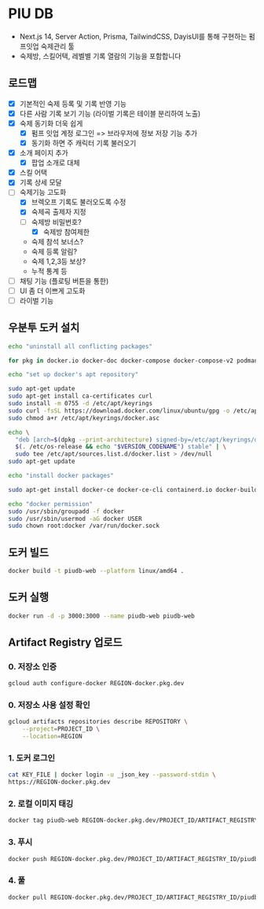 # PIU DB

- Next.js 14, Server Action, Prisma, TailwindCSS, DayisUI를 통해 구현하는 펌프잇업 숙제관리 툴
- 숙제방, 스킬어택, 레벨별 기록 열람의 기능을 포함합니다

## 로드맵

- [x] 기본적인 숙제 등록 및 기록 반영 기능
- [x] 다른 사람 기록 보기 기능 (라이벌 기록은 테이블 분리하여 노출)
- [x] 숙제 동기화 더욱 쉽게
  - [x] 펌프 잇업 계정 로그인 => 브라우저에 정보 저장 기능 추가
  - [x] 동기화 하면 주 캐릭터 기록 불러오기
- [x] 소개 페이지 추가
  - [x] 팝업 소개로 대체
- [x] 스킬 어택
- [x] 기록 상세 모달
- [ ] 숙제기능 고도화
  - [x] 브렉오프 기록도 불러오도록 수정
  - [x] 숙제곡 출제자 지정
  - [ ] 숙제방 비밀번호?
    - [x] 숙제방 참여제한
  - 숙제 참석 보너스?
  - 숙제 등록 알림?
  - 숙제 1,2,3등 보상?
  - 누적 통계 등
- [ ] 채팅 기능 (플로팅 버튼을 통한)
- [ ] UI 좀 더 이쁘게 고도화
- [ ] 라이벌 기능

## 우분투 도커 설치

```sh
echo "uninstall all conflicting packages"

for pkg in docker.io docker-doc docker-compose docker-compose-v2 podman-docker containerd runc; do sudo apt-get remove $pkg; done

echo "set up docker's apt repository"

sudo apt-get update
sudo apt-get install ca-certificates curl
sudo install -m 0755 -d /etc/apt/keyrings
sudo curl -fsSL https://download.docker.com/linux/ubuntu/gpg -o /etc/apt/keyrings/docker.asc
sudo chmod a+r /etc/apt/keyrings/docker.asc

echo \
  "deb [arch=$(dpkg --print-architecture) signed-by=/etc/apt/keyrings/docker.asc] https://download.docker.com/linux/ubuntu \
  $(. /etc/os-release && echo "$VERSION_CODENAME") stable" | \
  sudo tee /etc/apt/sources.list.d/docker.list > /dev/null
sudo apt-get update

echo "install docker packages"

sudo apt-get install docker-ce docker-ce-cli containerd.io docker-buildx-plugin docker-compose-plugin

echo "docker permission"
sudo /usr/sbin/groupadd -f docker
sudo /usr/sbin/usermod -aG docker USER
sudo chown root:docker /var/run/docker.sock
```

## 도커 빌드

```sh
docker build -t piudb-web --platform linux/amd64 .
```

## 도커 실행

```sh
docker run -d -p 3000:3000 --name piudb-web piudb-web
```

## Artifact Registry 업로드

### 0. 저장소 인증

```sh
gcloud auth configure-docker REGION-docker.pkg.dev
```

### 0. 저장소 사용 설정 확인

```sh
gcloud artifacts repositories describe REPOSITORY \
    --project=PROJECT_ID \
    --location=REGION
```

### 1. 도커 로그인

```sh
cat KEY_FILE | docker login -u _json_key --password-stdin \
https://REGION-docker.pkg.dev
```

### 2. 로컬 이미지 태깅

```sh
docker tag piudb-web REGION-docker.pkg.dev/PROJECT_ID/ARTIFACT_REGISTRY_ID/piudb-web
```

### 3. 푸시

```sh
docker push REGION-docker.pkg.dev/PROJECT_ID/ARTIFACT_REGISTRY_ID/piudb-web
```

### 4. 풀

```sh
docker pull REGION-docker.pkg.dev/PROJECT_ID/ARTIFACT_REGISTRY_ID/piudb-web
```
